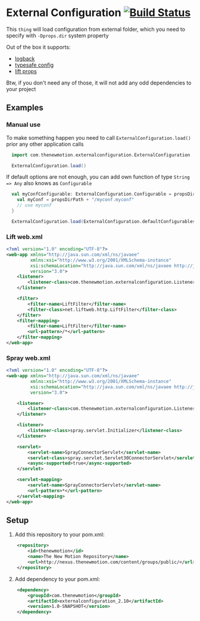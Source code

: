 # External Configuration [![Build Status](https://secure.travis-ci.org/thenewmotion/externalconfiguration.png)](http://travis-ci.org/thenewmotion/externalconfiguration)

This `thing` will load configuration from external folder, which you need to specify with `-Dprops.dir` system property

Out of the box it supports:
* [logback](http://logback.qos.ch)
* [typesafe config](https://github.com/typesafehub/config#readme)
* [lift props](https://www.assembla.com/wiki/show/liftweb/Properties)

Btw, if you don't need any of those, it will not add any odd dependencies to your project

## Examples

### Manual use

To make something happen you need to call `ExternalConfiguration.load()` prior any other application calls

```scala
  import com.thenewmotion.externalconfiguration.ExternalConfiguration

  ExternalConfiguration.load()
```

If default options are not enough, you can add own function of type `String => Any` also knows as `Configurable`
```scala
  val myConfConfigurable: ExternalConfiguration.Configurable = propsDirPath => {
    val myConf = propsDirPath + "/myconf.myconf"
    // use myconf
  }

  ExternalConfiguration.load(ExternalConfiguration.defaultConfigurables + myConfConfigurable)
```

### Lift web.xml

```xml
<?xml version="1.0" encoding="UTF-8"?>
<web-app xmlns="http://java.sun.com/xml/ns/javaee"
         xmlns:xsi="http://www.w3.org/2001/XMLSchema-instance"
         xsi:schemaLocation="http://java.sun.com/xml/ns/javaee http://java.sun.com/xml/ns/javaee/web-app_3_0.xsd"
         version="3.0">
    <listener>
        <listener-class>com.thenewmotion.externalconfiguration.Listener</listener-class>
    </listener>

    <filter>
        <filter-name>LiftFilter</filter-name>
        <filter-class>net.liftweb.http.LiftFilter</filter-class>
    </filter>
    <filter-mapping>
        <filter-name>LiftFilter</filter-name>
        <url-pattern>/*</url-pattern>
    </filter-mapping>
</web-app>
```

### Spray web.xml

```xml
<?xml version="1.0" encoding="UTF-8"?>
<web-app xmlns="http://java.sun.com/xml/ns/javaee"
         xmlns:xsi="http://www.w3.org/2001/XMLSchema-instance"
         xsi:schemaLocation="http://java.sun.com/xml/ns/javaee http://java.sun.com/xml/ns/javaee/web-app_3_0.xsd"
         version="3.0">

    <listener>
        <listener-class>com.thenewmotion.externalconfiguration.Listener</listener-class>
    </listener>

    <listener>
        <listener-class>spray.servlet.Initializer</listener-class>
    </listener>

    <servlet>
        <servlet-name>SprayConnectorServlet</servlet-name>
        <servlet-class>spray.servlet.Servlet30ConnectorServlet</servlet-class>
        <async-supported>true</async-supported>
    </servlet>

    <servlet-mapping>
        <servlet-name>SprayConnectorServlet</servlet-name>
        <url-pattern>*</url-pattern>
    </servlet-mapping>
</web-app>
```

## Setup

1. Add this repository to your pom.xml:
```xml
    <repository>
        <id>thenewmotion</id>
        <name>The New Motion Repository</name>
        <url>http://nexus.thenewmotion.com/content/groups/public/</url>
    </repository>
```

2. Add dependency to your pom.xml:
```xml
    <dependency>
        <groupId>com.thenewmotion</groupId>
        <artifactId>externalconfiguration_2.10</artifactId>
        <version>1.0-SNAPSHOT</version>
    </dependency>
```
